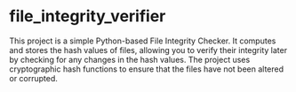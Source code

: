 # file_integrity_verifier
This project is a simple Python-based File Integrity Checker. It computes and stores the hash values of files, allowing you to verify their integrity later by checking for any changes in the hash values. The project uses cryptographic hash functions to ensure that the files have not been altered or corrupted.
